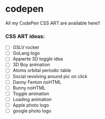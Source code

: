 # codepen
All my CodePen CSS ART are available here!!


### CSS ART ideas:

- [ ] GSLV rocket
- [ ] GoLang logo
- [ ] Appwrte 3D toggle idea
- [ ] 3D Boy animation
- [ ] Atoms orbital periodic table
- [ ] Social revolving around pic on click
- [ ] Danny Fenton noHTML
- [ ] Bunny noHTML
- [ ] Toggle animation
- [ ] Loading animation
- [ ] Apple photo logo
- [ ] google photo logo
